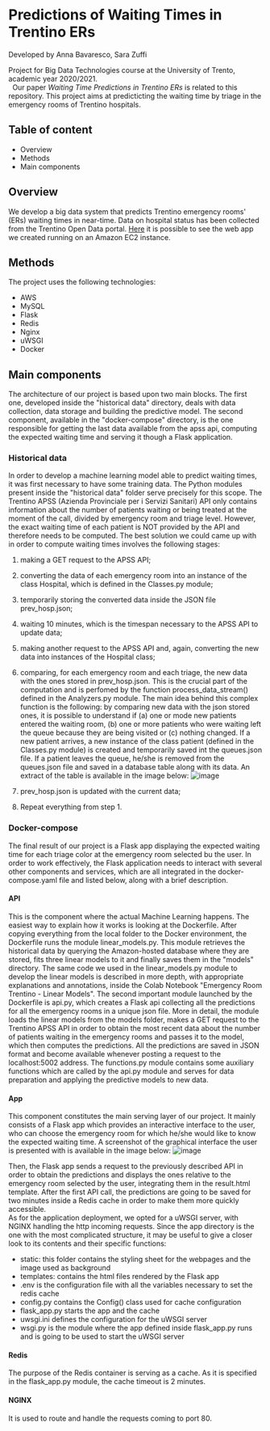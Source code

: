 # Predictions of Waiting Times in Trentino ERs
Developed by Anna Bavaresco, Sara Zuffi

Project for Big Data Technologies course at the University of Trento, academic year 2020/2021.
\
&nbsp;
Our paper *Waiting Time Predictions in Trentino ERs* is related to this repository.
This project aims at predicticting the waiting time by triage in the emergency rooms of Trentino hospitals.

## Table of content
* Overview
* Methods
* Main components

## Overview
We develop a big data system that predicts Trentino emergency rooms' (ERs) waiting times in near-time. Data on hospital status has been collected from the Trentino Open Data portal.
[Here](http://ec2-35-177-232-103.eu-west-2.compute.amazonaws.com) it is possible to see the web app we created running on an Amazon EC2 instance.  

## Methods
The project uses the following technologies:
* AWS
* MySQL
* Flask
* Redis
* Nginx
* uWSGI
* Docker

## Main components
The architecture of our project is based upon two main blocks. The first one, developed inside the "historical data" directory, deals with data collection, data storage and building the predictive model. The second component, available in the "docker-compose" directory, is the one responsible for getting the last data available from the apss api, computing the expected waiting time and serving it though a Flask application. 

### Historical data
In order to develop a machine learning model able to predict waiting times, it was first necessary to have some training data. The Python modules present inside the "historical data" folder serve precisely for this scope. 
The Trentino APSS (Azienda Provinciale per i Servizi Sanitari) API only contains information about the number of patients waiting or being treated at the moment of the call, divided by emergency room and triage level. However, the exact waiting time of each patient is NOT provided by the API and therefore needs to be computed. 
The best solution we could came up with in order to compute waiting times involves the following stages:
1. making a GET request to the APSS API;
2. converting the data of each emergency room into an instance of the class Hospital, which is defined in the Classes.py module;
3. temporarily storing the converted data inside the JSON file prev_hosp.json;
4. waiting 10 minutes, which is the timespan necessary to the APSS API to update data;
5. making another request to the APSS API and, again, converting the new data into instances of the Hospital class;
6. comparing, for each emergency room and each triage, the new data with the ones stored in prev_hosp.json. This is the crucial part of the computation and is perfomed by the function process_data_stream() defined in the Analyzers.py module. The main idea behind this complex function is the following: by comparing new data with the json stored ones, it is possible to understand if (a) one or mode new patients entered the waiting room, (b) one or more patients who were waiting left the queue because they are being visited or (c) nothing changed. If a new patient arrives, a new instance of the class patient (defined in the Classes.py module) is created and temporarily saved int the queues.json file. If a patient leaves the queue, he/she is removed from the queues.json file and saved in a database table along with its data. An extract of the table is available in the image below: ![image](https://user-images.githubusercontent.com/74197386/128709831-137c1b98-0865-4366-b752-ae0253507d42.png)


7. prev_hosp.json is updated with the current data;
8. Repeat everything from step 1.

### Docker-compose
The final result of our project is a Flask app displaying the expected waiting time for each triage color at the emergency room selected bu the user. In order to work effectively, the Flask application needs to interact with several other components and services, which are all integrated in the docker-compose.yaml file and listed below, along with a brief description. 

#### API
This is the component where the actual Machine Learning happens. The easiest way to explain how it works is looking at the Dockerfile. After copying everything from the local folder to the Docker environment, the Dockerfile runs the module linear_models.py. This module retrieves the historical data by querying the Amazon-hosted database where they are stored, fits three linear models to it and finally saves them in the "models" directory. The same code we used in the linear_models.py module to develop the linear models is described in more depth, with appropriate explanations and annotations, inside the Colab Notebook "Emergency Room Trentino - Linear Models".
The second important module launched by the Dockerfile is api.py, which creates a Flask api collecting all the predictions for all the emergency rooms in a unique json file. More in detail, the module loads the linear models from the models folder, makes a GET request to the Trentino APSS API in order to obtain the most recent data about the number of patients waiting in the emergency rooms and passes it to the model, which then computes the predictions. 
All the predictions are saved in JSON format and become available whenever posting a request to the localhost:5002 address. The functions.py module contains some auxiliary functions which are called by the api.py module and serves for data preparation and applying the predictive models to new data.   

#### App
This component constitutes the main serving layer of our project. It mainly consists of a Flask app which provides an interactive interface to the user, who can choose the emergency room for which he/she would like to know the expected waiting time. A screenshot of the graphical interface the user is presented with is available in the image below:
![image](https://user-images.githubusercontent.com/74197386/128715677-8e980d76-0cc0-4d3f-a239-b8dbf12333a3.png)

Then, the Flask app sends a request to the previously described API in order to obtain the predictions and displays the ones relative to the emergency room selected by the user, integrating them in the result.html template. After the first API call, the predictions are going to be saved for two minutes inside a Redis cache in order to make them more quickly accessible.   
As for the application deployment, we opted for a uWSGI server, with NGINX handling the http incoming requests.
Since the app directory is the one with the most complicated structure, it may be useful to give a closer look to its contents and their specific functions:
* static: this folder contains the styling sheet for the webpages and the image used as background
* templates: contains the html files rendered by the Flask app
* .env is the configuration file with all the variables necessary to set the redis cache
* config.py contains the Config() class used for cache configuration
* flask_app.py starts the app and the cache 
* uwsgi.ini defines the configuration for the uWSGI server
* wsgi.py is the module where the app defined inside flask_app.py runs and is going to be used to start the uWSGI server 

#### Redis
The purpose of the Redis container is serving as a cache. As it is specified in the flask_app.py module, the cache timeout is 2 minutes.

#### NGINX
It is used to route and handle the requests coming to port 80. 

